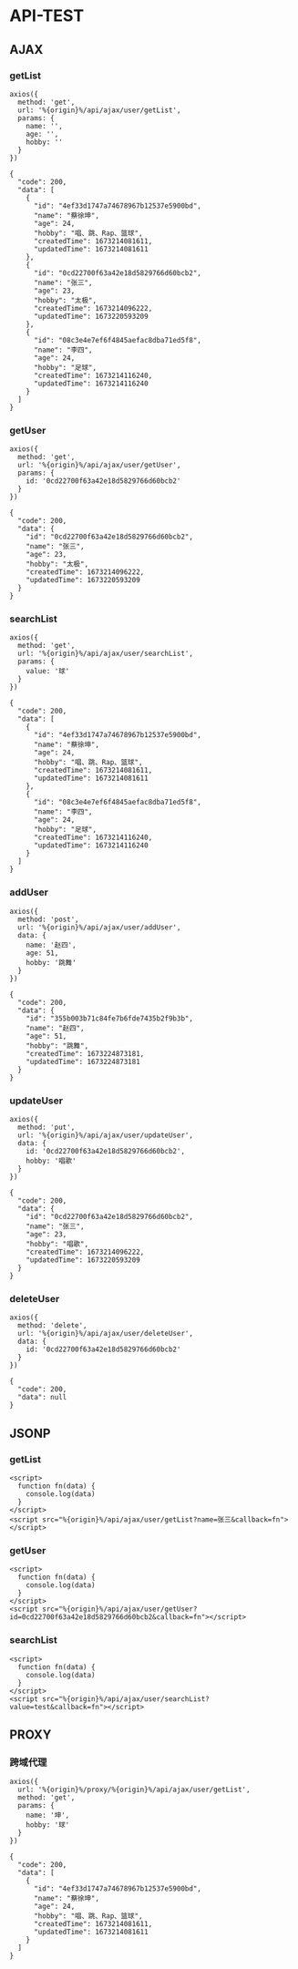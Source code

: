 # API-TEST

## AJAX

### getList

```js,ajax,demo,getList
axios({
  method: 'get',
  url: '%{origin}%/api/ajax/user/getList',
  params: {
    name: '',
    age: '',
    hobby: ''
  }
})
```

```js,ajax,response,getList
{
  "code": 200,
  "data": [
    {
      "id": "4ef33d1747a74678967b12537e5900bd",
      "name": "蔡徐坤",
      "age": 24,
      "hobby": "唱、跳、Rap、篮球",
      "createdTime": 1673214081611,
      "updatedTime": 1673214081611
    },
    {
      "id": "0cd22700f63a42e18d5829766d60bcb2",
      "name": "张三",
      "age": 23,
      "hobby": "太极",
      "createdTime": 1673214096222,
      "updatedTime": 1673220593209
    },
    {
      "id": "08c3e4e7ef6f4845aefac8dba71ed5f8",
      "name": "李四",
      "age": 24,
      "hobby": "足球",
      "createdTime": 1673214116240,
      "updatedTime": 1673214116240
    }
  ]
}
```

### getUser

```js,ajax,demo,getUser
axios({
  method: 'get',
  url: '%{origin}%/api/ajax/user/getUser',
  params: {
    id: '0cd22700f63a42e18d5829766d60bcb2'
  }
})
```

```js,ajax,response,getUser
{
  "code": 200,
  "data": {
    "id": "0cd22700f63a42e18d5829766d60bcb2",
    "name": "张三",
    "age": 23,
    "hobby": "太极",
    "createdTime": 1673214096222,
    "updatedTime": 1673220593209
  }
}
```

### searchList

```js,ajax,demo,searchList
axios({
  method: 'get',
  url: '%{origin}%/api/ajax/user/searchList',
  params: {
    value: '球'
  }
})
```

```js,ajax,response,searchList
{
  "code": 200,
  "data": [
    {
      "id": "4ef33d1747a74678967b12537e5900bd",
      "name": "蔡徐坤",
      "age": 24,
      "hobby": "唱、跳、Rap、篮球",
      "createdTime": 1673214081611,
      "updatedTime": 1673214081611
    },
    {
      "id": "08c3e4e7ef6f4845aefac8dba71ed5f8",
      "name": "李四",
      "age": 24,
      "hobby": "足球",
      "createdTime": 1673214116240,
      "updatedTime": 1673214116240
    }
  ]
}
```

### addUser

```js,ajax,demo,addUser
axios({
  method: 'post',
  url: '%{origin}%/api/ajax/user/addUser',
  data: {
    name: '赵四',
    age: 51,
    hobby: '跳舞'
  }
})
```

```js,ajax,response,addUser
{
  "code": 200,
  "data": {
    "id": "355b003b71c84fe7b6fde7435b2f9b3b",
    "name": "赵四",
    "age": 51,
    "hobby": "跳舞",
    "createdTime": 1673224873181,
    "updatedTime": 1673224873181
  }
}
```

### updateUser

```js,ajax,demo,updateUser
axios({
  method: 'put',
  url: '%{origin}%/api/ajax/user/updateUser',
  data: {
    id: '0cd22700f63a42e18d5829766d60bcb2',
    hobby: '唱歌'
  }
})
```

```js,ajax,response,updateUser
{
  "code": 200,
  "data": {
    "id": "0cd22700f63a42e18d5829766d60bcb2",
    "name": "张三",
    "age": 23,
    "hobby": "唱歌",
    "createdTime": 1673214096222,
    "updatedTime": 1673220593209
  }
}
```

### deleteUser

```js,ajax,demo,deleteUser
axios({
  method: 'delete',
  url: '%{origin}%/api/ajax/user/deleteUser',
  data: {
    id: '0cd22700f63a42e18d5829766d60bcb2'
  }
})
```

```js,ajax,response,deleteUser
{
  "code": 200,
  "data": null
}
```

## JSONP

### getList

```html,jsonp,demo,getList
<script>
  function fn(data) {
    console.log(data)
  }
</script>
<script src="%{origin}%/api/ajax/user/getList?name=张三&callback=fn"></script>
```

### getUser

```html,jsonp,demo,getUser
<script>
  function fn(data) {
    console.log(data)
  }
</script>
<script src="%{origin}%/api/ajax/user/getUser?id=0cd22700f63a42e18d5829766d60bcb2&callback=fn"></script>
```

### searchList

```html,jsonp,demo,searchList
<script>
  function fn(data) {
    console.log(data)
  }
</script>
<script src="%{origin}%/api/ajax/user/searchList?value=test&callback=fn"></script>
```

## PROXY

### 跨域代理

```js,proxy,demo,跨域代理
axios({
  url: '%{origin}%/proxy/%{origin}%/api/ajax/user/getList',
  method: 'get',
  params: {
    name: '坤',
    hobby: '球'
  }
})
```

```js,proxy,response,跨域代理
{
  "code": 200,
  "data": [
    {
      "id": "4ef33d1747a74678967b12537e5900bd",
      "name": "蔡徐坤",
      "age": 24,
      "hobby": "唱、跳、Rap、篮球",
      "createdTime": 1673214081611,
      "updatedTime": 1673214081611
    }
  ]
}
```
